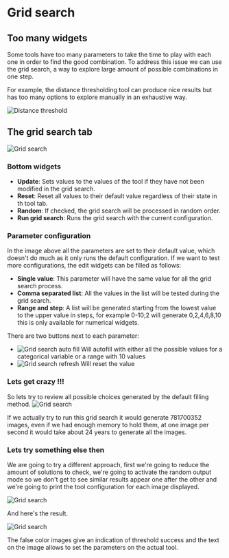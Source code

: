 # Grid search

## Too many widgets
Some tools have too many parameters to take the time to play with each one in order to find the good combination. To address this issue we can use the grid search, a way to explore large amount of possible combinations in one step.<br>

For example, the distance thresholding tool can produce nice results but has too many options to explore manually in an exhaustive way.

![Distance threshold](./images/grid_search_tool.jpg)

## The grid search tab

![Grid search](./images/grid_search_gs.jpg)

### Bottom widgets

- **Update**: Sets values to the values of the tool if they have not been modified in the grid search.
- **Reset**: Reset all values to their default value regardless of their state in th tool tab.
- **Random**: If checked, the grid search will be processed in random order.
- **Run grid search**: Runs the grid search with the current configuration.

### Parameter configuration

In the image above all the parameters are set to their default value, which doesn't do much as it only runs the default configuration. If we want to test more configurations, the edit widgets can be filled as follows:

- **Single value**: This parameter will have the same value for all the grid search process.
- **Comma separated list**: All the values in the list will be tested during the grid search.
- **Range and step**: A list will be generated starting from the lowest value to the upper value in steps, for example 0-10;2 will generate 0,2,4,6,8,10 this is only available for numerical widgets.

There are two buttons next to each parameter:

- ![Grid search auto fill](./images/grid_search_lightning.png) Will autofill with either all the possible values for a categorical variable or a range with 10 values 
- ![Grid search refresh](./images/grid_search_refresh.png) Will reset the value

### Lets get crazy !!!

So lets try to review all possible choices generated by the default filling method.
![Grid search](./images/grid_search_crazy.jpg)

If we actually try to run this grid search it would generate 781700352 images, even if we had enough memory to hold them, at one image per second it would take about 24 years to generate all the images.

### Lets try something else then

We are going to try a different approach, first we're going to reduce the amount of solutions to check, we're going to activate the random output mode so we don't get to see similar results appear one after the other and we're going to print the tool configuration for each image displayed.

![Grid search](./images/grid_search_sane.jpg)

And here's the result.

![Grid search](./images/grid_search_output.gif)

The false color images give an indication of threshold success and the text on the image allows to set the parameters on the actual tool.
